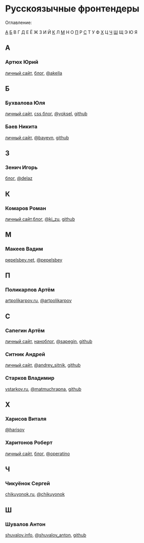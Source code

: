 # Русскоязычные фронтендеры

Оглавление:

[А](#А) [Б](#Б) В Г Д Е Ё Ж З И Й [К](#К) Л [М](#М) Н О [П](#П) Р [С](#С) Т У Ф [Х](#Х) Ц [Ч](#Ч) [Ш](#Ш) Щ Э Ю Я

## А

### Артюх Юрий

[личный сайт](http://akella.org.ua/), [блог](http://cssing.org.ua/), [@akella](https://twitter.com/akella)

## Б

### Бухвалова Юля

[личный сайт](http://yoksel.ru/), [css блог](http://css.yoksel.ru/), [@yoksel](https://twitter.com/yoksel), [github](https://github.com/yoksel)

### Баев Никита

[личный сайт](http://drugoi.ninja), [@bayevn](https://twitter.com/bayevn), [github](https://github.com/drugoi)

## З

### Зенич Игорь

[блог](http://delka.name/blog/), [@delaz](https://twitter.com/delaz)

## К

### Комаров Роман

[личный сайт](http://kizu.ru/),[блог](http://kizu.ru/blog/), [@ki_zu](https://twitter.com/ki_zu), [github](https://github.com/kizu)

## М

### Макеев Вадим

[pepelsbey.net](http://pepelsbey.net), [@pepelsbey](https://twitter.com/pepelsbey)

## П

### Поликарпов Артём

[artpolikarpov.ru](http://artpolikarpov.ru), [@artpolikarpov](https://twitter.com/artpolikarpov)

## С

### Сапегин Артём

[личный сайт](http://sapegin.ru/), [наноблог](http://nano.sapegin.ru/), [@sapegin](https://twitter.com/sapegin), [github](https://github.com/sapegin)

### Ситник Андрей

[личный сайт](http://sitnik.ru/), [@andrey_sitnik](https://twitter.com/andrey_sitnik), [github](https://github.com/ai)

### Старков Владимир

[vstarkov.ru](http://vstarkov.ru/), [@matmuchrapna](https://twitter.com/matmuchrapna), [github](https://github.com/matmuchrapna)


## Х

### Харисов Виталя

[@harisov](https://twitter.com/harisov)

### Харитонов Роберт

[личный сайт](http://rhr.me/), [блог](http://tohtml.it/), [@operatino](https://twitter.com/operatino)


## Ч

### Чикуёнок Сергей

[chikuyonok.ru](http://chikuyonok.ru/), [@chikuyonok](https://twitter.com/chikuyonok)

## Ш

### Шувалов Антон

[shuvalov.info](http://shuvalov.info/), [@shuvalov_anton](https://twitter.com/shuvalov_anton), [github](https://github.com/shuvalov-anton)
